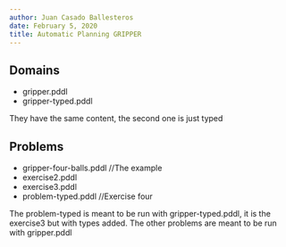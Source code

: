 ```yaml
---
author: Juan Casado Ballesteros
date: February 5, 2020
title: Automatic Planning GRIPPER
---
```


## Domains

* gripper.pddl
* gripper-typed.pddl

They have the same content, the second one is just typed

## Problems

* gripper-four-balls.pddl //The example
* exercise2.pddl
* exercise3.pddl
* problem-typed.pddl //Exercise four

The problem-typed is meant to be run with gripper-typed.pddl, it is the exercise3 but with types added.
The other problems are meant to be run with gripper.pddl
